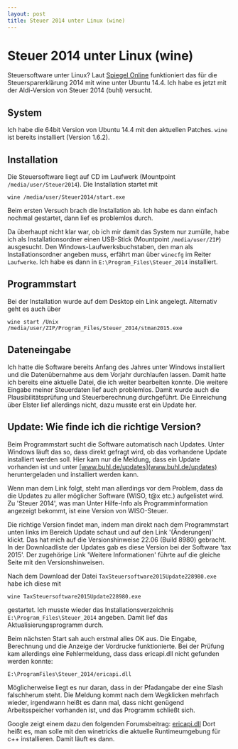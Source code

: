 ```yaml
---
layout: post
title: Steuer 2014 unter Linux (wine)
---
```

# Steuer 2014 unter Linux (wine)
Steuersoftware unter Linux? Laut 
[Spiegel Online](http://www.spiegel.de/netzwelt/gadgets/mit-installation-via-wine-erstmals-steuersoftware-unter-linux-moeglich-a-965518.html)
funktioniert das für die Steuersparerklärung 2014 mit wine unter Ubuntu 14.4.
Ich habe es jetzt mit der Aldi-Version von Steuer 2014 (buhl) versucht.

## System
Ich habe die 64bit Version von Ubuntu 14.4 mit den aktuellen Patches.
`wine` ist bereits installiert (Version 1.6.2).

## Installation
Die Steuersoftware liegt auf CD im Laufwerk (Mountpoint
`/media/user/Steuer2014`). Die Installation startet mit

```
wine /media/user/Steuer2014/start.exe 
```

Beim ersten Versuch brach die Installation ab. Ich habe es dann einfach
nochmal gestartet, dann lief es problemlos durch.

Da überhaupt nicht klar war, ob ich mir damit das System nur zumülle,
habe ich als Installationsordner einen USB-Stick (Mountpoint
`/media/user/ZIP`) ausgesucht. Den Windows-Laufwerksbuchstaben, den man
als Installationsordner angeben muss, erfährt man über `winecfg` im
Reiter `Laufwerke`. Ich habe es dann in `E:\Program_Files\Steuer_2014`
installiert.

## Programmstart
Bei der Installation wurde auf dem Desktop ein Link angelegt. Alternativ
geht es auch über

```
wine start /Unix /media/user/ZIP/Program_Files/Steuer_2014/stman2015.exe
```

## Dateneingabe
Ich hatte die Software bereits Anfang des Jahres unter Windows
installiert und die Datenübernahme aus dem Vorjahr durchlaufen lassen.
Damit hatte ich bereits eine aktuelle Datei, die ich weiter bearbeiten
konnte. Die weitere Eingabe meiner Steuerdaten lief auch problemlos.
Damit wurde auch die Plausibilitätsprüfung und Steuerberechnung
durchgeführt. Die Einreichung über Elster lief allerdings nicht, dazu
musste erst ein Update her.

## Update: Wie finde ich die richtige Version?
Beim Programmstart sucht die Software automatisch nach Updates. Unter
Windows läuft das so, dass direkt gefragt wird, ob das vorhandene Update
installiert werden soll. Hier kam nur die Meldung, dass ein Update
vorhanden ist und unter [www.buhl.de/updates](www.buhl.de/updates)
heruntergeladen und installiert werden kann.

Wenn man dem Link folgt, steht man allerdings vor dem Problem, dass da
die Updates zu aller möglicher Software (WISO, t@x etc.) aufgelistet
wird. Zu 'Steuer 2014', was man Unter Hilfe-Info als Programminformation
angezeigt bekommt, ist eine Version von WISO-Steuer.

Die richtige Version findet man, indem man direkt nach dem Programmstart
unten links im Bereich Update schaut und auf den Link '(Änderungen)'
klickt. Das hat mich auf die Versionshinweise 22.06 (Build 8980)
gebracht. In der Downloadliste der Updates gab es diese Version bei der
Software 'tax 2015'. Der zugehörige Link 'Weitere Informationen' führte
auf die gleiche Seite mit den Versionshinweisen.

Nach dem Download der Datei `TaxSteuersoftware2015Update228980.exe` habe
ich diese mit 

```
wine TaxSteuersoftware2015Update228980.exe 
```

gestartet. Ich musste wieder das Installationsverzeichnis
`E:\Program_Files\Steuer_2014` angeben. Damit lief das
Aktualisierungsprogramm durch.

Beim nächsten Start sah auch erstmal alles OK aus. Die Eingabe,
Berechnung und die Anzeige der Vordrucke funktionierte. Bei der Prüfung
kam allerdings eine Fehlermeldung, dass dass ericapi.dll nicht gefunden
werden konnte:

```
E:\ProgramFiles\Steuer_2014/ericapi.dll
```

Möglicherweise liegt es nur daran, dass in der Pfadangabe der eine Slash
falschherum steht. Die Meldung kommt nach dem Wegklicken mehrfach
wieder, irgendwann heißt es dann mal, dass nicht genügend
Arbeitsspeicher vorhanden ist, und das Programm schließt sich.

Google zeigt einem dazu den folgenden Forumsbeitrag:
[ericapi.dll](http://forum.ubuntuusers.de/topic/wine-elster-modul-und-der-aerger-mit-ericapi-d/)
Dort heißt es, man solle mit den winetricks die aktuelle Runtimeumgebung
für c++ installieren. Damit läuft es dann.
